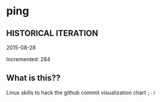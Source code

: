 # ping

## HISTORICAL ITERATION
2015-08-28

Incremented: 284

## What is this?? 
Linux skills to hack the github commit visualization chart `;-)`
